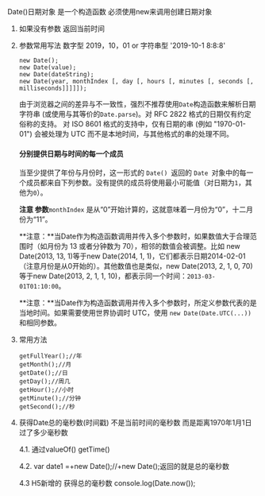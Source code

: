 Date()日期对象 是一个构造函数 必须使用new来调用创建日期对象

1. 如果没有参数 返回当前时间

2. 参数常用写法 数字型 2019，10，01 or 字符串型 '2019-10-1 8:8:8'

   ```
   new Date();
   new Date(value);
   new Date(dateString);
   new Date(year, monthIndex [, day [, hours [, minutes [, seconds [, milliseconds]]]]]);
   ```

   由于浏览器之间的差异与不一致性，强烈不推荐使用`Date`构造函数来解析日期字符串 (或使用与其等价的`Date.parse`)。对 RFC 2822 格式的日期仅有约定俗称的支持。 对 ISO 8601 格式的支持中，仅有日期的串 (例如 "1970-01-01") 会被处理为 UTC 而不是本地时间，与其他格式的串的处理不同。

   #### 分别提供日期与时间的每一个成员

   当至少提供了年份与月份时，这一形式的 `Date() `返回的 `Date `对象中的每一个成员都来自下列参数。没有提供的成员将使用最小可能值（对日期为`1`，其他为`0`）。

   **注意 参数**`monthIndex` 是从“0”开始计算的，这就意味着一月份为“0”，十二月份为“11”。

   **注意：**当Date作为构造函数调用并传入多个参数时，如果数值大于合理范围时（如月份为 13 或者分钟数为 70），相邻的数值会被调整。比如 new Date(2013, 13, 1)等于new Date(2014, 1, 1)，它们都表示日期2014-02-01（注意月份是从0开始的）。其他数值也是类似，new Date(2013, 2, 1, 0, 70)等于new Date(2013, 2, 1, 1, 10)，都表示同一个时间：`2013-03-01T01:10:00`。

   **注意：**当Date作为构造函数调用并传入多个参数时，所定义参数代表的是当地时间。如果需要使用世界协调时 UTC，使用 `new Date(Date.UTC(...))` 和相同参数。

3. 常用方法 

   ```
   getFullYear();//年
   getMonth();//月
   getDate();//日
   getDay();//周几
   getHour();//小时
   getMinute();//分钟
   getSecond();//秒
   ```

4. 获得Date总的毫秒数(时间戳) 不是当前时间的毫秒数 而是距离1970年1月1日过了多少毫秒数

   4.1. 通过valueOf() getTime()

   4.2. var date1 =+new Date();//+new Date();返回的就是总的毫秒数

   4.3 H5新增的 获得总的毫秒数 console.log(Date.now());